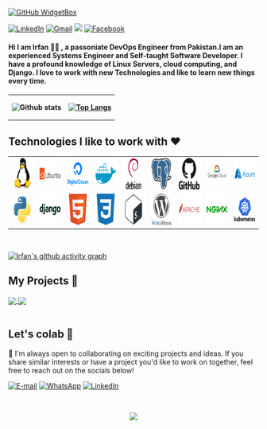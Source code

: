 
[![GitHub WidgetBox](https://github-widgetbox.vercel.app/api/profile?username=irfanaslam-me&data=followers,repositories,commits&theme=viridescent)](https://github.com/irfanaslam-me)




[![LinkedIn](https://img.shields.io/badge/linkedin-%230077B5.svg?style=for-the-badge&logo=linkedin&logoColor=white)](https://www.linkedin.com/in/irfanaslam-me/)
[![Gmail](https://img.shields.io/badge/%20-Send%20Mail-black?color=14171A&labelColor=ef5350&logo=gmail&logoColor=ffffff&style=for-the-badge)](mailto:engr.irfan641@gmail.com)
![](https://komarev.com/ghpvc/?username=irfanaslam-me&color=brightgreen&style=for-the-badge)
[![Facebook](https://img.shields.io/badge/Facebook-%231877F2.svg?style=for-the-badge&logo=Facebook&logoColor=white)](https://facebook.com/irfanaslam.me)

<h4>Hi I am Irfan 💇‍♂️ , a passoniate DevOps Engineer from Pakistan.I am an experienced Systems Engineer and Self-taught Software Developer. I have a profound knowledge of Linux Servers, cloud computing, and Django. I love to work with new Technologies and like to learn new things every time.<h4>

 <table align="center" width="100%" height="100%" >
   <tr>
     <td> 

![Github stats](https://github-readme-stats.vercel.app/api?username=irfanaslam-me&theme=radical&show_icons=true&count_private=true&hide=issues) </td>
     <td> [![Top Langs](https://github-readme-stats.vercel.app/api/top-langs/?username=irfanaslam-me&theme=radical&layout=compact)](https://github.com/irfanaslam-me) </td>
   </tr>
  </table>
  



  
<h2> Technologies I like to work with ❤️</h2>
 <table width="100% height="100%" align="center">
   <tr>
      <td>
        <img alt="linux" height=64px src="https://github.com/devicons/devicon/blob/master/icons/linux/linux-original.svg">
     </td>
     <td>
      <img alt="Ubuntu" height=64px src="https://github.com/devicons/devicon/blob/master/icons/ubuntu/ubuntu-original-wordmark.svg">
     </td>
          <td align="center">
       <img alt="Digital Ocean" height=64px src= "https://github.com/devicons/devicon/blob/master/icons/digitalocean/digitalocean-original-wordmark.svg">
     </td>
    <td align="center">
       <img alt="docker" height=64px src="https://github.com/devicons/devicon/blob/master/icons/docker/docker-plain.svg">
     </td> 
          <td align="center">
       <img alt="Debian" height=64px src="https://github.com/devicons/devicon/blob/master/icons/debian/debian-original-wordmark.svg">
     </td> 
     <td align="center">
      <img alt="psql" height=64px src="https://github.com/devicons/devicon/blob/master/icons/postgresql/postgresql-original.svg">
    </td>
     <td align="center">
       <img alt="github actions" height=64px src= "https://github.com/devicons/devicon/blob/master/icons/github/github-original-wordmark.svg">
     </td>
     <td align="center">
       <img alt="google cloud" height=64px src="https://github.com/devicons/devicon/blob/master/icons/googlecloud/googlecloud-original-wordmark.svg">
     </td> 
      <td align="center">
       <img alt="Azure Cloud" height=64px src="https://github.com/devicons/devicon/blob/master/icons/azure/azure-original-wordmark.svg">
     </td> 
   </tr>
   <tr>
          <td align="center">
       <img alt="Python" height=64px src="https://raw.githubusercontent.com/devicons/devicon/master/icons/python/python-original.svg">
     </td> 
     <td align="center">
       <img alt="Django" height=64px src="https://github.com/devicons/devicon/blob/master/icons/django/django-plain-wordmark.svg">
     </td>
        <td align="center">
       <img alt="html" height=64px src="https://github.com/devicons/devicon/blob/master/icons/html5/html5-original.svg">
     </td>
    <td align="center">
       <img alt="css" height=64px src="https://github.com/devicons/devicon/blob/master/icons/css3/css3-plain.svg">
     </td>   
    <td align="center">
       <img alt="bash" height=64px src="https://github.com/devicons/devicon/blob/master/icons/bash/bash-original.svg">
     </td> 
       <td align="center">
       <img alt="wordpress" height=64px src="https://github.com/devicons/devicon/blob/master/icons/wordpress/wordpress-original.svg">
     </td> 
       <td align="center">
       <img alt="Apache" height=64px src="https://github.com/devicons/devicon/blob/master/icons/apache/apache-original-wordmark.svg">
     </td>  
    <td align="center">
       <img alt="nginx" height=64px src="https://github.com/devicons/devicon/blob/master/icons/nginx/nginx-original.svg">
     </td> 
     <td align="center">
       <img alt="kubernetes" height=64px src="https://github.com/devicons/devicon/blob/master/icons/kubernetes/kubernetes-original-wordmark.svg">
     </td> 
   </tr>

 </table>
 
<br>




[![Irfan`s github activity graph](https://github-readme-activity-graph.vercel.app/graph?username=irfanaslam-me&theme=github-compact)](https://github.com/irfanaslam-me/github-readme-activity-graph)


 
 
<h2> My Projects 📁</h2>
<a href="https://github.com/irfanaslam-me/linux-zero-to-hero">
  <img align="center" src="https://github-readme-stats.vercel.app/api/pin/?username=irfanaslam-me&theme=react&repo=linux-zero-to-hero" />
</a>
<a href="https://github.com/irfanaslam-me/Linux-Scripts">
  <img align="center" src="https://github-readme-stats.vercel.app/api/pin/?username=irfanaslam-me&theme=react&repo=Linux-Scripts" />
</a>


<br>
<br>

## Let's colab 🚀

🌟 I'm always open to collaborating on exciting projects and ideas. If you share similar interests or have a project you'd like to work on together, feel free to reach out on the socials below!

<p>
  <a href="mailto:engr.irfan641@gmail.com" target="_blank"><img alt="E-mail" src="https://img.shields.io/badge/-Gmail-ea4335?style=flat-square&logo=Gmail&logoColor=white" /></a>
  <a href="https://wa.me/+923457023915" target="_blank"><img alt="WhatsApp" src="https://img.shields.io/badge/-WhatsApp-42e35f?style=flat-square&logo=whatsapp&logoColor=white" /></a>
  <a href="https://linkedin.com/in/irfanaslam-me" target="_blank"><img alt="LinkedIn" src="https://img.shields.io/badge/-LinkedIn-007ACC?style=flat-square&logo=linkedin&logoColor=white" />
</p>


<br>

 <p align="center">
  <img src="https://capsule-render.vercel.app/api?type=waving&color=gradient&height=80&section=footer"/>
</p>

